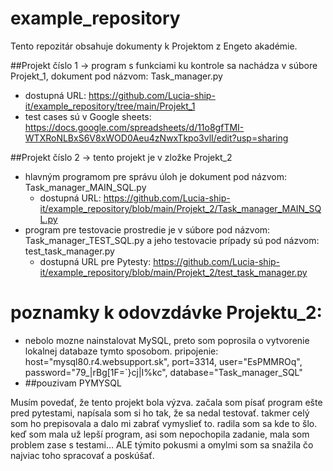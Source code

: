 # example_repository
Tento repozitár obsahuje dokumenty k Projektom z Engeto akadémie.

##Projekt číslo 1 -> program s funkciami ku kontrole sa nachádza v súbore Projekt_1, dokument pod názvom: Task_manager.py
  - dostupná URL: https://github.com/Lucia-ship-it/example_repository/tree/main/Projekt_1
  - test cases sú v Google sheets: https://docs.google.com/spreadsheets/d/11o8gfTMI-WTXRoNLBxS6V8xWOD0Aeu4zNwxTkpo3vlI/edit?usp=sharing


 
 ##Projekt číslo 2 -> tento projekt je v zložke Projekt_2
  - hlavným programom pre správu úloh je dokument pod názvom: Task_manager_MAIN_SQL.py
       - dostupná URL: https://github.com/Lucia-ship-it/example_repository/blob/main/Projekt_2/Task_manager_MAIN_SQL.py
  - program pre testovacie prostredie je v súbore pod názvom: Task_manager_TEST_SQL.py a jeho testovacie prípady sú pod názvom: test_task_manager.py
       - dostupná URL pre Pytesty: https://github.com/Lucia-ship-it/example_repository/blob/main/Projekt_2/test_task_manager.py
    
# poznamky k odovzdávke Projektu_2:
- nebolo mozne nainstalovat MySQL, preto som poprosila o vytvorenie lokalnej databaze tymto sposobom.
pripojenie: host="mysql80.r4.websupport.sk",
            port=3314,
            user="EsPMMROq",
            password="79_|rBg[1F=`}cj|I%kc",
            database="Task_manager_SQL" 
- ##pouzivam PYMYSQL

Musím povedať, že tento projekt bola výzva. začala som písať program ešte pred pytestami, napísala som si ho tak, že sa nedal testovať. takmer celý som ho prepisovala a dalo mi zabrať vymyslieť to. radila som sa kde to šlo. keď som mala už lepší program, asi som nepochopila zadanie, mala som problem zase s testami… ALE týmito pokusmi a omylmi som sa snažila čo najviac toho spracovať a poskúšať.

